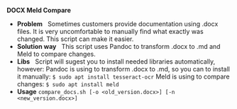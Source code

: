 
**DOCX Meld Compare**

 - **Problem**
&nbsp;
Sometimes customers provide documentation using .docx files.
It is very uncomfortable to manually find what exactly was changed.
This script can make it easier.
 - **Solution way**
&nbsp;
This script uses Pandoc to transform .docx to .md and Meld to compare changes.
 - **Libs**
&nbsp;
Script will sugest you to install needed libraries automatically, however:
Pandoc is using to transform .docx to .md, so you can to install it manually:
`$ sudo apt install tesseract-ocr`
Meld is using to compare changes:
`$ sudo apt install meld`
 - **Usage**
``compare_docs.sh [-o <old_version.docx>] [-n <new_version.docx>]``